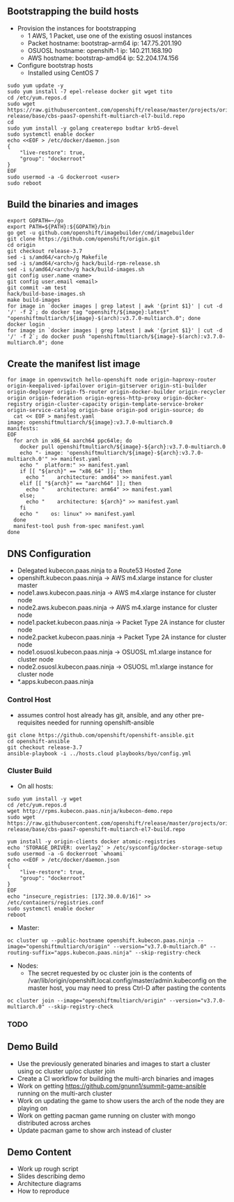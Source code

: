 ## Bootstrapping the build hosts
- Provision the instances for bootstrapping
  - 1 AWS, 1 Packet, use one of the existing osuosl instances
  - Packet hostname: bootstrap-arm64 ip: 147.75.201.190
  - OSUOSL hostname: openshift-1 ip: 140.211.168.190
  - AWS hostname: bootstrap-amd64 ip: 52.204.174.156
- Configure bootstrap hosts
  - Installed using CentOS 7
```
sudo yum update -y
sudo yum install -7 epel-release docker git wget tito
cd /etc/yum.repos.d
sudo wget https://raw.githubusercontent.com/openshift/release/master/projects/origin-release/base/cbs-paas7-openshift-multiarch-el7-build.repo
cd 
sudo yum install -y golang createrepo bsdtar krb5-devel
sudo systemctl enable docker
echo <<EOF > /etc/docker/daemon.json
{
    "live-restore": true,
    "group": "dockerroot"
}
EOF
sudo usermod -a -G dockerroot <user>
sudo reboot
```

## Build the binaries and images
```
export GOPATH=~/go
export PATH=${PATH}:${GOPATH}/bin
go get -u github.com/openshift/imagebuilder/cmd/imagebuilder
git clone https://github.com/openshift/origin.git
cd origin
git checkout release-3.7
sed -i s/amd64/<arch>/g Makefile
sed -i s/amd64/<arch>/g hack/build-rpm-release.sh
sed -i s/amd64/<arch>/g hack/build-images.sh
git config user.name <name>
git config user.email <email>
git commit -am test
hack/build-base-images.sh
make build-images
for image in `docker images | grep latest | awk '{print $1}' | cut -d '/' -f 2`; do docker tag "openshift/${image}:latest" "openshiftmultiarch/${image}-$(arch):v3.7.0-multiarch.0"; done
docker login
for image in `docker images | grep latest | awk '{print $1}' | cut -d '/' -f 2`; do docker push "openshiftmultiarch/${image}-$(arch):v3.7.0-multiarch.0"; done
```

## Create the manifest list image
```
for image in openvswitch hello-openshift node origin-haproxy-router origin-keepalived-ipfailover origin-gitserver origin-sti-builder origin-deployer origin-f5-router origin-docker-builder origin-recycler origin origin-federation origin-egress-http-proxy origin-docker-registry origin-cluster-capacity origin-template-service-broker origin-service-catalog origin-base origin-pod origin-source; do
  cat << EOF > manifest.yaml
image: openshiftmultiarch/${image}:v3.7.0-multiarch.0
manifests:
EOF
  for arch in x86_64 aarch64 ppc64le; do
    docker pull openshiftmultiarch/${image}-${arch}:v3.7.0-multiarch.0
    echo "- image: 'openshiftmultiarch/${image}-${arch}:v3.7.0-multiarch.0'" >> manifest.yaml
    echo "  platform:" >> manifest.yaml
    if [[ "${arch}" == "x86_64" ]]; then
      echo "    architecture: amd64" >> manifest.yaml
    elif [[ "${arch}" == "aarch64" ]]; then 
      echo "    architecture: arm64" >> manifest.yaml
    else; 
      echo "    architecture: ${arch}" >> manifest.yaml
    fi
    echo "    os: linux" >> manifest.yaml
  done
  manifest-tool push from-spec manifest.yaml
done
```

## DNS Configuration
- Delegated kubecon.paas.ninja to a Route53 Hosted Zone
- openshift.kubecon.paas.ninja -> AWS m4.xlarge instance for cluster master
- node1.aws.kubecon.paas.ninja -> AWS m4.xlarge instance for cluster node
- node2.aws.kubecon.paas.ninja -> AWS m4.xlarge instance for cluster node
- node1.packet.kubecon.paas.ninja -> Packet Type 2A instance for cluster node
- node2.packet.kubecon.paas.ninja -> Packet Type 2A instance for cluster node
- node1.osuosl.kubecon.paas.ninja -> OSUOSL m1.xlarge instance for cluster node
- node2.osuosl.kubecon.paas.ninja -> OSUOSL m1.xlarge instance for cluster node
- *.apps.kubecon.paas.ninja

### Control Host
- assumes control host already has git, ansible, and any other pre-requisites needed for running openshift-ansible
```
git clone https://github.com/openshift/openshift-ansible.git
cd openshift-ansible
git checkout release-3.7
ansible-playbook -i ../hosts.cloud playbooks/byo/config.yml

```

### Cluster Build
- On all hosts:
```
sudo yum install -y wget
cd /etc/yum.repos.d
wget http://rpms.kubecon.paas.ninja/kubecon-demo.repo
sudo wget https://raw.githubusercontent.com/openshift/release/master/projects/origin-release/base/cbs-paas7-openshift-multiarch-el7-build.repo

yum install -y origin-clients docker atomic-registries
echo 'STORAGE_DRIVER: overlay2' > /etc/sysconfig/docker-storage-setup
sudo usermod -a -G dockerroot `whoami`
echo <<EOF > /etc/docker/daemon.json
{
    "live-restore": true,
    "group": "dockerroot"
}
EOF
echo "insecure_registries: [172.30.0.0/16]" >> /etc/containers/registries.conf
sudo systemctl enable docker
reboot
```
- Master:
```
oc cluster up --public-hostname openshift.kubecon.paas.ninja --image="openshiftmultiarch/origin" --version="v3.7.0-multiarch.0" --routing-suffix="apps.kubecon.paas.ninja" --skip-registry-check
```
- Nodes:
  - The secret requested by oc cluster join is the contents of /var/lib/origin/openshift.local.config/master/admin.kubeconfig on the master host, you may need to press Ctrl-D after pasting the contents
```
oc cluster join --image="openshiftmultiarch/origin" --version="v3.7.0-multiarch.0" --skip-registry-check
```

### TODO
## Demo Build
- Use the previously generated binaries and images to start a cluster using oc cluster up/oc cluster join
- Create a CI workflow for building the multi-arch binaries and images
- Work on getting https://github.com/gnunn1/summit-game-ansible running on the multi-arch cluster
- Work on updating the game to show users the arch of the node they are playing on
- Work on getting pacman game running on cluster with mongo distributed across arches
- Update pacman game to show arch instead of cluster

## Demo Content
- Work up rough script
- Slides describing demo
- Architecture diagrams
- How to reproduce
